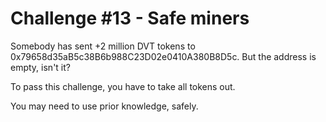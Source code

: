 # Challenge #13 - Safe miners

Somebody has sent +2 million DVT tokens to 0x79658d35aB5c38B6b988C23D02e0410A380B8D5c. But the address is empty, isn't it?

To pass this challenge, you have to take all tokens out.

You may need to use prior knowledge, safely. 